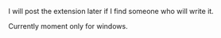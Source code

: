 I will post the extension later if I find someone who will write it.

Currently moment only for windows.